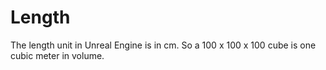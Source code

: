 # Length

The length unit in Unreal Engine is in cm.
So a 100 x 100 x 100 cube is one cubic meter in volume.
